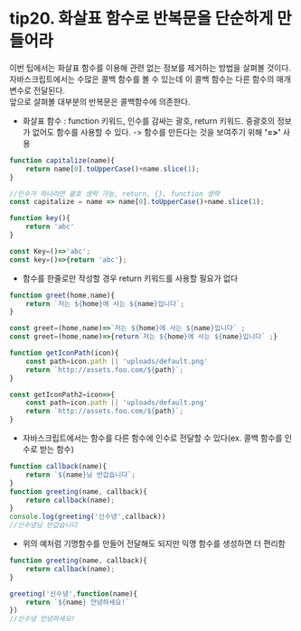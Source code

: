 tip20. 화살표 함수로 반복문을 단순하게 만들어라
==============
이번 팁에서는 화살표 함수를 이용해 관련 없는 정보를 제거하는 방법을 살펴볼 것이다.<br>
자바스크립트에서는 수많은 콜백 함수를 볼 수 있는데 이 콜백 함수는 다른 함수의 매개변수로 전달된다. <br>앞으로 살펴볼 대부분의 반복문은 콜백함수에 의존한다.

- 화살표 함수 : function 키워드, 인수를 감싸는 괄호, return 키워드. 중괄호의 정보가 없어도 함수를 사용할 수 있다.
-> 함수를 만든다는 것을 보여주기 위해 **'=>'**  사용

```javascript
function capitalize(name){
    return name[0].toUpperCase()+name.slice(1);
}

//인수가 하나라면 괄호 생략 가능, return, {}, function 생략
const capitalize = name => name[0].toUpperCase()+name.slice(1);
```

```javascript
function key(){
    return 'abc'
}

const Key=()=>'abc';
const key=()=>{return 'abc'};
```
- 함수를 한줄로만 작성할 경우 return 키워드를 사용할 필요가 없다
```javascript
function greet(home,name){
    return `저는 ${home}에 사는 ${name}입니다`;  
}

const greet=(home,name)=>`저는 ${home}에 사는 ${name}입니다` ;
const greet=(home,name)=>{return`저는 ${home}에 사는 ${name}입니다` ;}
```

```javascript
function getIconPath(icon){
    const path=icon.path || 'uploads/default.png'
    return `http://assets.foo.com/${path}`;
}

const getIconPath2=icon=>{
    const path=icon.path || 'uploads/default.png'
    return `http://assets.foo.com/${path}`;
}
```

- 자바스크립트에서는 함수를 다른 함수에 인수로 전달할 수 있다(ex. 콜백 함수를 인수로 받는 함수)

```javascript
function callback(name){
    return `${name}님 반갑습니다`;
}
function greeting(name, callback){
    return callback(name);
}
console.log(greeting('신수녕',callback))
//신수녕님 반갑습니다
```
- 위의 예처럼 기명함수를 만들어 전달해도 되지만 익명 함수를 생성하면 더 편리함

```javascript
function greeting(name, callback){
    return callback(name);
}

greeting('신수녕',function(name){
    return `${name} 안녕하세요!`
})
//신수녕 안녕하세요!
```